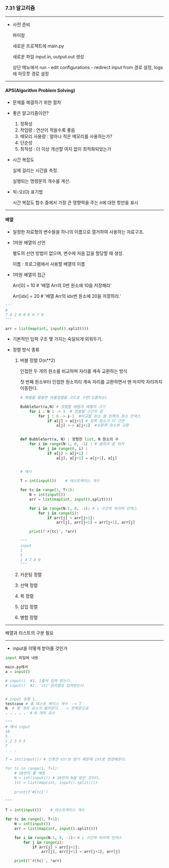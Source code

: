 ### 7.31 알고리즘

---

- 사전 준비

  파이참

  새로운 프로젝트에 main.py

  새로운 파일 input.in, output.out 생성

  상단 메뉴에서 run - edit configurations - redirect input from 경로 설정, logs에 아웃풋 경로 설정

---

#### APS(Algorithm Problem Solving)

- 문제를 해결하기 위한 절차
- 좋은 알고리즘이란?
  1. 정확성
  2. 작업량 : 연산이 적을수록 좋음
  3. 메모리 사용량 : 얼마나 적은 메모리를 사용하는가?
  4. 단순성
  5. 최적성 : 더 이상 개선할 여지 없이 최적화되었는가

- 시간 복잡도

  실제 걸리는 시간을 측정.

  실행되는 명령문의 개수를 계산.

- 빅-오(O) 표기법

  시간 복잡도 함수 중에서 가장 큰 영향력을 주는 n에 대한 항만을 표시

  

---

#### 배열

- 일정한 자료형의 변수들을 하나의 이름으로 열거하여 사용하는 자료구조.

- 1차원 배열의 선언

  별도의 선언 방법이 없으며, 변수에 처음 값을 할당할 때 생성.

  이름 : 프로그램에서 사용할 배열의 이름

- 1차원 배열의 접근

  Arr[0] = 10  # '배열 Arr의 0번 원소에 10을 저장해라'

  Arr[idx] = 20  # '배열 Arr의 idx번 원소에 20을 저장하라.'

```python
'''
9
7 4 2 0 0 6 0 7 0
'''

arr = list(map(int, input().split()))
```

- 기본적인 입력 구조 몇 가지는 숙달되게 외워두기.



- 정렬 방식 종류

  1. 버블 정렬 O(n**2)

     인접한 두 개의 원소를 비교하며 자리를 계속 교환하는 방식

     첫 번째 원소부터 인접한 원소끼리 계속 자리를 교환하면서 맨 마지막 자리까지 이동한다.

     ```python
     # 배열을 활용한 버블정렬을 코드로 구현(오름차순)
     
     BubbleSort(a,N) # 정렬할 배열과 배열의 크기
         for i : N-1 -> 1  # 정렬될 구간의 끝
             for j : 0 -> i-1  #비교할 원소 중 왼쪽의 원소 인덱스
                 if a[j] > a[j+1] # 왼쪽 원소가 더 크면
                     a[j] <-> a[j+1]  #오른쪽 원소와 교환
                     
     
     def BubbleSort(a, N) : 정렬한 list, N 원소의 수
         for i in range(N-1, 0, -1) : # 범위의 끝 위치
             for j in range(0, i) : 
                 if a[j] > a[j+1] :
                     a[j], a[j+1] = a[j+1], a[j]
                     
     
     ```

     ```python
     # 예시
     
     T = int(input())    # 테스트케이스 개수
     
     for tc in range(1, T+1):
         N = int(input())
         arr = list(map(int, input().split()))
     
         for i in range(N-1, 0, -1): # i 구간의 마지막 인덱스
             for j in range(i):
                 if arr[j] > arr[j+1]:
                     arr[j], arr[j+1] = arr[j+1], arr[j]
     
         print(f'#{tc}', *arr)
         
     """
     input
     1
     5
     1 4 7 8 0
     """
     ```

     

  2. 카운팅 정렬

  3. 선택 정렬

  4. 퀵 정렬

  5. 삽입 정렬

  6. 병합 정렬



---

배열과 리스트의 구분 필요

---

- input을 어떻게 받아올 것인가



```python
input 파일에 내용

main.py에서
a = input()

# input()  #1. 1줄씩 입력 받는다.
# input()  #2. 'str'문자열로 입력받는다.


# input 유형 1.
testcase # 총 테스트 케이스 개수  -> T
N  # 몇 개의 요소가 들어온다.  -> 반복문으로
. . . . .  # N 개의 요소

"""
# 예시 input
10
5
1 2 3 4 5
7
. . .

T = int(input()) # 인풋은 str로 받기 때문에 int로 변경해준다.

for tc in range(1, T+1):
    # 10번이 돌 예정
    N = int(input()) # 10번의 N을 받은 것이다.
    lst = list(map(int, input().split()))
    
    print(f'#{tc}')

"""

```

```python
T = int(input())    # 테스트케이스 개수

for tc in range(1, T+1):
    N = int(input())
    arr = list(map(int, input().split()))

    for i in range(N-1, 0, -1): # i 구간의 마지막 인덱스
        for j in range(i):
            if arr[j] > arr[j+1]:
                arr[j], arr[j+1] = arr[j+1], arr[j]

    print(f'#{tc}', *arr)
```

